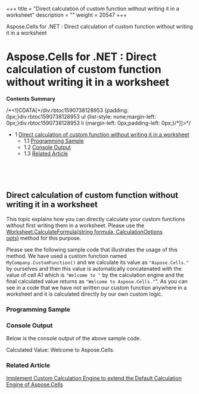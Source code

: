 +++
title = "Direct calculation of custom function without writing it in a worksheet" 
description = "" 
weight = 20547 
+++

Aspose.Cells for .NET : Direct calculation of custom function without writing it in a worksheet  

# Aspose.Cells for .NET : Direct calculation of custom function without writing it in a worksheet


**Contents Summary**

/\*<!\[CDATA\[\*/div.rbtoc1590738128953 {padding: 0px;}div.rbtoc1590738128953 ul {list-style: none;margin-left: 0px;}div.rbtoc1590738128953 li {margin-left: 0px;padding-left: 0px;}/\*\]\]>\*/

*   1 [Direct calculation of custom function without writing it in a worksheet](#Directcalculationofcustomfunctionwithoutwritingitinaworksheet-Directcalculationofcustomfunctionwithoutwritingitinaworksheet)
    *   1.1 [Programming Sample](#Directcalculationofcustomfunctionwithoutwritingitinaworksheet-ProgrammingSample)
    *   1.2 [Console Output](#Directcalculationofcustomfunctionwithoutwritingitinaworksheet-ConsoleOutput)
    *   1.3 [Related Article](#Directcalculationofcustomfunctionwithoutwritingitinaworksheet-RelatedArticle)

 

 

## Direct calculation of custom function without writing it in a worksheet

This topic explains how you can directly calculate your custom functions without first writing them in a worksheet. Please use the [Worksheet.CalculateFormula(string formula, CalculationOptions opts)](https://apireference.aspose.com/net/cells/aspose.cells.worksheet/calculateformula/methods/3) method for this purpose.

Please see the following sample code that illustrates the usage of this method. We have used a custom function named `MyCompany.CustomFunction()` and we calculate its value as `"Aspose.Cells."` by ourselves and then this value is automatically concatenated with the value of cell A1 which is `"Welcome to "` by the calculation engine and the final calculated value returns as `"Welcome to Aspose.Cells."`". As you can see in a code that we have not written our custom function anywhere in a worksheet and it is calculated directly by our own custom logic.

### Programming Sample

### Console Output

Below is the console output of the above sample code.

Calculated Value: Welcome to Aspose.Cells.

### Related Article

[Implement Custom Calculation Engine to extend the Default Calculation Engine of Aspose.Cells](http://localhost:1313/cellsnet/developerguide/technicalarticles/asposecellsgeneral/workingwithcalculationengine/implement+custom+calculation+engine+to+extend+the+default+calculation+engine+of+aspose.cells)

